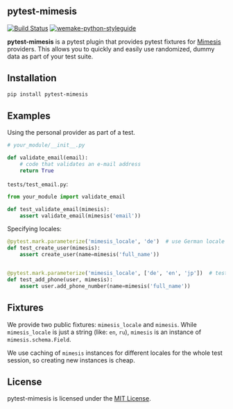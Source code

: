 ## pytest-mimesis


[![Build Status](https://travis-ci.org/pytest-dev/pytest-mimesis.svg?branch=master)](https://travis-ci.org/pytest-dev/pytest-mimesis) [![wemake-python-styleguide](https://img.shields.io/badge/style-wemake-000000.svg)](https://github.com/wemake-services/wemake-python-styleguide)

**pytest-mimesis** is a pytest plugin that provides pytest fixtures for [Mimesis](https://github.com/lk-geimfari/mimesis) providers. This allows you to quickly and easily use randomized, dummy data as part of your test suite.


## Installation

```bash
pip install pytest-mimesis
```

## Examples

Using the personal provider as part of a test.

```python
# your_module/__init__.py

def validate_email(email):
    # code that validates an e-mail address
    return True
```

`tests/test_email.py`:

```python
from your_module import validate_email

def test_validate_email(mimesis):
    assert validate_email(mimesis('email'))
```

Specifying locales:

```python
@pytest.mark.parameterize('mimesis_locale', 'de')  # use German locale
def test_create_user(mimesis):
    assert create_user(name=mimesis('full_name'))


@pytest.mark.parameterize('mimesis_locale', ['de', 'en', 'jp'])  # test multiple locales
def test_add_phone(user, mimesis):
    assert user.add_phone_number(name=mimesis('full_name'))
```

## Fixtures

We provide two public fixtures: `mimesis_locale` and `mimesis`.
While `mimesis_locale` is just a string (like: `en`, `ru`),
`mimesis` is an instance of `mimesis.schema.Field`.

We use caching of `mimesis` instances for different locales for the whole
test session, so creating new instances is cheap.


## License

pytest-mimesis is licensed under the [MIT License](https://github.com/pytest-dev/pytest-mimesis/blob/master/LICENSE).
